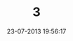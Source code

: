 ---
layout: post
title:  "3"
date: 23-07-2013 19:56:17
categories: jekyll update
language: 'en'
image: 003.png
---